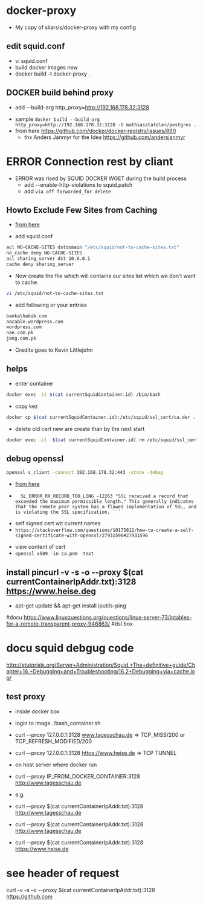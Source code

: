# docker-proxy

- My copy of silarsis/docker-proxy with my config 

## edit squid.conf

- vi squid.conf
- build docker images new
- docker build  -t docker-proxy .

## DOCKER build behind proxy

- add --build-arg http_proxy=http://192.168.178.32:3128
* sample ```docker build --build-arg http_proxy=http://192.168.178.32:3128 -t mathiasstatdler/postgres .```
* from here  https://github.com/docker/docker-registry/issues/890
    - thx Anders Janmyr for the Idea <https://github.com/andersjanmyr>


# ERROR Connection rest by cliant 
- ERROR was rised by SQUID DOCKER WGET during the build process 
    - add --enable-http-violations  to squid.patch
    - add ``` via off
forwarded_for delete ```

## Howto Exclude Few Sites from Caching

-  [from here](https://aacable.wordpress.com/2012/01/23/squid-howto-exclude-some-sites-exntension-from-caching/)

- add squid.conf

```bash
acl NO-CACHE-SITES dstdomain "/etc/squid/not-to-cache-sites.txt"
no_cache deny NO-CACHE-SITES
acl sharing_server dst 10.0.0.1
cache deny sharing_server
```

- Now create the file which will contains our sites list which we don’t want to cache.

```bash
vi /etc/squid/not-to-cache-sites.txt
```

- add following or your entries

```bash
bankalhabib.com
aacable.wordpress.com
wordpress.com
nae.com.pk
jang.com.pk
```

- Credits goes to Kevin Littlejohn

## helps

- enter container

```bash
docker exec -it $(cat currentSquidContainer.id) /bin/bash
```

- copy kez

```bash
docker cp $(cat currentSquidContainer.id):/etc/squid/ssl_cert/ca.der .
``` 

- delete old cert new are create than by the next start
```bash
docker exec -it  $(cat currentSquidContainer.id) rm /etc/squid/ssl_cert/ca.pem
```

## debug openssl

``` bash
openssl s_client -connect 192.168.178.32:443 -state -debug
```

- [from here](https://forum.ubuntuusers.de/topic/ssl-error-rx-record-too-long/)
- ``` http://www.mozilla.org/projects/secur.html#1040263 sagt zu deiner Firefoxmeldung:
    SL_ERROR_RX_RECORD_TOO_LONG -12263 "SSL received a record that exceeded the maximum permissible length." This generally indicates that the remote peer system has a flawed implementation of SSL, and is violating the SSL specification. ```
* self signed cert wit current names   
* ```https://stackoverflow.com/questions/10175812/how-to-create-a-self-signed-certificate-with-openssl/27931596#27931596```


- view content of cert
- ```openssl x509 -in ca.pem -text```

## install pincurl -v -s -o  --proxy $(cat currentContainerIpAddr.txt):3128 https://www.heise.deg 
- apt-get update && apt-get install iputils-ping



#docu 
https://www.linuxquestions.org/questions/linux-server-73/iptables-for-a-remote-transparent-proxy-946863/
#dsl box

# docu squid debgug code 
http://etutorials.org/Server+Administration/Squid.+The+definitive+guide/Chapter+16.+Debugging+and+Troubleshooting/16.2+Debugging+via+cache.log/


## test proxy 

- inside docker box
- login to image ./bash_container.sh
- curl --proxy 127.0.0.1:3128 www.tagesschau.de  => TCP_MISS/200 or TCP_REFRESH_MODIFIED/200
- curl --proxy 127.0.0.1:3128 https://www.heise.de  => TCP TUNNEL

- on host server where docker run
- curl --proxy IP_FROM_DOCKER_CONTAINER:3128 http://www.tagesschau.de
- e.g.
- curl --proxy $(cat currentContainerIpAddr.txt):3128 http://www.tagesschau.de
- curl --proxy $(cat currentContainerIpAddr.txt):3128 http://www.tagesschau.de
- curl --proxy $(cat currentContainerIpAddr.txt):3128 https://www.heise.de


# see header of request
curl -v -s -o  --proxy $(cat currentContainerIpAddr.txt):3128 https://github.com
